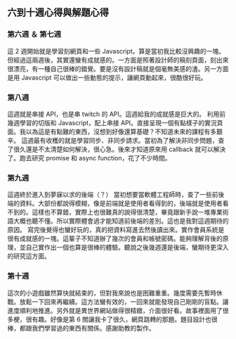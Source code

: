 ## 六到十週心得與解題心得
### 第六週 ＆ 第七週
這 2 週開始就是學習刻網頁和一些 Javascript。算是當初我比較沒興趣的一塊。但經過這兩週後，其實還蠻有成就感的。一方面是照著設計師的稿刻頁面，刻出來很漂亮，有一種自己很棒的錯覺。要是沒有設計稿就是個毫無美感的渣。另一方面是用 Javascript 可以做出一些動態的提示，讓網頁動起來，很酷很好玩。
### 第八週
這週就是串接 API，也是串 twitch 的 API。這週給我的成就感是巨大的。
利用前幾週學習的切版和 Javascript，配上串接 API。直接呈現一個有點樣子的實況頁面。我以為這是有點難的東西，沒想到好像還算基礎？不知道未來的課程有多艱辛。
這週最有收穫的就是學習同步、非同步請求。當初為了解決非同步問題，查了很久還是不太清楚如何解決，很心急。後來才知道原來用 callback 就可以解決了。跑去研究 promise 和 async function，花了不少時間。
### 第九週
這週終於進入到夢寐以求的後端（？） 當初想要當軟體工程師時，查了一些前後端的資料。大部份都說得模糊，像是前端就是使用者看得到的，後端就是使用者看不到的。這樣也不算錯，實際上也很難真的說得很清楚，畢竟跟新手說一堆專業術語大概也聽不懂。所以實際體會過才能知道前後端的差別。這也是我對這週期待的原因。
寫完後覺得也蠻好玩的，真的把資料寫進去然後讀出來。實作會員系統是很有成就感的一塊。這輩子不知道辦了幾次的會員和帳號密碼。能夠理解背後的原理，並自己實作出一個也算是很棒的體驗。聽說之後幾週還是後端，蠻期待更深入的研究這方面。
### 第十週
這次的小遊戲雖然算快就結束的，但對我來說也是困難重重。幾度需要先暫時休戰。放鬆一下回來再繼續。這方法蠻有效的，一回來就能發現自己剛剛的盲點。讓進度順利地推進。另外就是異世界網站做得很精緻，介面很好看。故事裡面用了很多梗，很有趣。好像是第 6 關讓我卡了很久，網頁跳轉的那題。題目設計也很棒，都跟我們學習過的東西有關係。感謝助教的製作。
